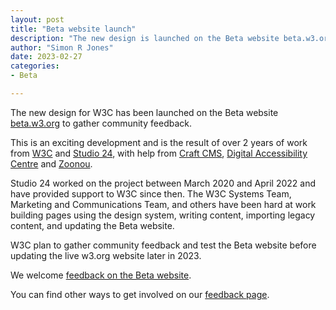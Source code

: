 ```yaml
---
layout: post
title: "Beta website launch"
description: "The new design is launched on the Beta website beta.w3.org to gather community feedback"
author: "Simon R Jones"
date: 2023-02-27
categories:
- Beta

---
```


The new design for W3C has been launched on the Beta website [beta.w3.org](https://beta.w3.org/) to gather community feedback. 

This is an exciting development and is the result of over 2 years of work from [W3C](https://www.w3.org/) and [Studio 24](https://www.studio24.net/), 
with help from [Craft CMS](https://craftcms.com/), [Digital Accessibility Centre](https://digitalaccessibilitycentre.org/) and 
[Zoonou](https://zoonou.com/).

Studio 24 worked on the project between March 2020 and April 2022 and have provided support to W3C since then. The W3C 
Systems Team, Marketing and Communications Team, and others have been hard at work building pages using the design system, 
writing content, importing legacy content, and updating the Beta website.  

W3C plan to gather community feedback and test the Beta website before updating the live w3.org website later in 2023.

We welcome [feedback on the Beta website](https://github.com/w3c/w3c-website).

You can find other ways to get involved on our [feedback page](../feedback/). 
